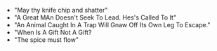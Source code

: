 * "May thy knife chip and shatter"
* "A Great MAn Doesn't Seek To Lead. Hes's Called To It"
* "An Animal Caught In A Trap Will Gnaw Off Its Own Leg To Escape."
* "When Is A Gift Not A Gift?
* "The spice must flow"
